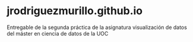 # jrodriguezmurillo.github.io
Entregable de la segunda práctica de la asignatura visualización de datos del máster en ciencia de datos de la UOC

